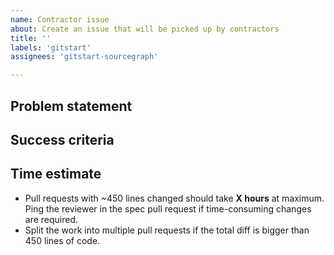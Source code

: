 ```yaml
---
name: Contractor issue
about: Create an issue that will be picked up by contractors
title: ''
labels: 'gitstart'
assignees: 'gitstart-sourcegraph'

---
```


<!-- FOR THE ISSUE CREATOR -->
<!--
  1. Replace **X hours** with your estimate in the "Time estimate" section. Use rough upper bound estimate.
  2. Add a created issue to the board: https://github.com/orgs/sourcegraph/projects/206.
  3. Use the `important` label if the issue is urgent.
  4. Issues placed higher in the "To do" column have higher priority.
-->

## Problem statement

<!-- Describe the problem and why it is important to solve it, point to external resources. -->

## Success criteria

<!-- List all changes required for this issue to be completed. -->

<!--
## Implementation details
 -->

<!-- Uncomment to provide additional technical implementation suggestions to help a contractor address the issue. -->

## Time estimate

- Pull requests with ~450 lines changed should take **X hours** at maximum. Ping the reviewer in the spec pull request if time-consuming changes are required.
- Split the work into multiple pull requests if the total diff is bigger than 450 lines of code.
